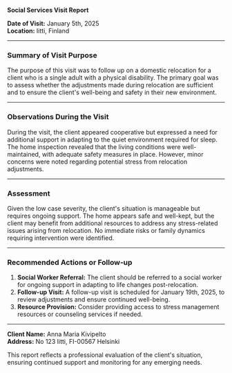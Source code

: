 

**Social Services Visit Report**

**Date of Visit:** January 5th, 2025  
**Location:** Iitti, Finland  

---

### **Summary of Visit Purpose**

The purpose of this visit was to follow up on a domestic relocation for a client who is a single adult with a physical disability. The primary goal was to assess whether the adjustments made during relocation are sufficient and to ensure the client's well-being and safety in their new environment.

---

### **Observations During the Visit**

During the visit, the client appeared cooperative but expressed a need for additional support in adapting to the quiet environment required for sleep. The home inspection revealed that the living conditions were well-maintained, with adequate safety measures in place. However, minor concerns were noted regarding potential stress from relocation adjustments.

---

### **Assessment**

Given the low case severity, the client's situation is manageable but requires ongoing support. The home appears safe and well-kept, but the client may benefit from additional resources to address any stress-related issues arising from relocation. No immediate risks or family dynamics requiring intervention were identified.

---

### **Recommended Actions or Follow-up**

1. **Social Worker Referral:** The client should be referred to a social worker for ongoing support in adapting to life changes post-relocation.
2. **Follow-up Visit:** A follow-up visit is scheduled for January 19th, 2025, to review adjustments and ensure continued well-being.
3. **Resource Provision:** Consider providing access to stress management resources or counseling services if needed.

---

**Client Name:** Anna Maria Kivipelto  
**Address:** No 123 Iitti, FI-00567 Helsinki  

This report reflects a professional evaluation of the client's situation, ensuring continued support and monitoring for any emerging needs.